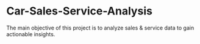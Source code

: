 # Car-Sales-Service-Analysis
The main objective of this project is to analyze sales &amp; service data to gain actionable insights.
